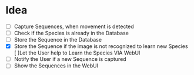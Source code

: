 # Idea

- [ ] Capture Sequences, when movement is detected
- [ ] Check if the Species is already in the Database
- [ ] Store the Sequence in the Database
- [x] Store the Sequence if the image is not recognized to learn new Species
  [ ]Let the User help to Learn the Species VIA WebUI
- [ ] Notify the User if a new Sequence is captured
- [ ] Show the Sequences in the WebUI
